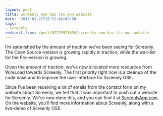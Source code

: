 ```yaml
---
layout: post
title: Screenly now has its own website
date: '2013-01-22T16:52:48+02:00'
tags:
- Screenly
redirect_from: /post/92729973694/screenly-now-has-its-own-website
---
```

I’m astonished by the amount of traction we’ve been seeing for Screenly. The Open Source-version is growing rapidly in traction, while the wait-list for the Pro-version is growing.

Given the amount of traction, we’ve now allocated more resources from WireLoad towards Screenly. The first priority right now is a cleanup of the code base and to improve the user interface for Screenly OSE.

Since I’ve been receiving a lot of emails from the contact form on my website about Screenly, we felt that it was important to push out a website for Screenly. We’ve now done this, and you can find it at [ScreenlyApp.com](http://www.screenlyapp.com/). On the website, you’ll find more information about Screenly, along with a live-demo of Screenly OSE.
